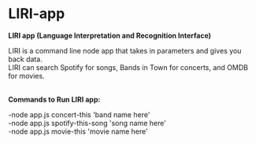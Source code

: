# LIRI-app
<strong>LIRI app (Language Interpretation and Recognition Interface)</strong>

LIRI is a command line node app that takes in parameters and gives you back data. </br>
LIRI can search Spotify for songs, Bands in Town for concerts, and OMDB for movies.

</br>
<strong>Commands to Run LIRI app:</strong>

-node app.js concert-this 'band name here' </br>
-node app.js spotify-this-song 'song name here' </br>
-node app.js movie-this 'movie name here'